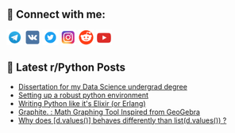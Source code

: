 ## 🔎 Connect with me:
[<img src="https://github.com/bullbesh/bullbesh/blob/main/images/Telegram.png" width="32" height="32" />](https://t.me/bullbesh)
[<img src="https://github.com/bullbesh/bullbesh/blob/main/images/VK.png" width="32" height="32" />](https://vk.com/bullbesh)
[<img src="https://github.com/bullbesh/bullbesh/blob/main/images/Twitter.png" width="32" height="32" />](https://twitter.com/bullbesh1)
[<img src="https://github.com/bullbesh/bullbesh/blob/main/images/Instagram.png" width="32" height="32" />](https://www.instagram.com/bullbesh)
[<img src="https://github.com/bullbesh/bullbesh/blob/main/images/Reddit.png" width="32" height="32" />](https://www.reddit.com/user/bullbesh)
[<img src="https://github.com/bullbesh/bullbesh/blob/main/images/YouTube.png" width="32" height="32" />](https://www.youtube.com/channel/UCtfjRs6uzgq5mfm8S06WTcg)

## 📕 Latest r/Python Posts
<!-- BLOG-POST-LIST:START -->
- [Dissertation for my Data Science undergrad degree](https://www.reddit.com/r/Python/comments/1aohyv3/dissertation_for_my_data_science_undergrad_degree/)
- [Setting up a robust python environment](https://www.reddit.com/r/Python/comments/1aogw6b/setting_up_a_robust_python_environment/)
- [Writing Python like it&#39;s Elixir &lpar;or Erlang&rpar;](https://www.reddit.com/r/Python/comments/1aof7sx/writing_python_like_its_elixir_or_erlang/)
- [Graphite. : Math Graphing Tool Inspired from GeoGebra](https://www.reddit.com/r/Python/comments/1aof7ac/graphite_math_graphing_tool_inspired_from_geogebra/)
- [Why does [d.values&lpar;&rpar;] behaves differently than list&lpar;d.values&lpar;&rpar;&rpar; ?](https://www.reddit.com/r/Python/comments/1aoc9yb/why_does_dvalues_behaves_differently_than/)
<!-- BLOG-POST-LIST:END -->
